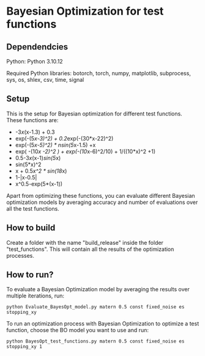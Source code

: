 # Bayesian Optimization for test functions

## Dependendcies
Python: Python 3.10.12

Required Python libraries: botorch, torch, numpy, matplotlib, subprocess, sys, os, shlex, csv, time, signal


## Setup
This is the setup for Bayesian optimization for different test functions. These functions are:
- -3*x*(x-1.3) + 0.3
- exp(-(5*x-3)^2) + 0.2*exp(-(30*x-22)^2)
- exp(-(5*x-5)^2) * nsin(5*x-1.5) +x
- exp( -(10*x -2)^2 ) + exp(-(10*x-6)^2/10) + 1/((10*x)^2 +1)
- 0.5-3*x*(x-1)*sin(5*x)
- sin(5*x)^2
- x + 0.5*x^2 * sin(18*x)
- 1-|x-0.5|
- x^0.5-exp(5*(x-1))

Apart from optimizing these functions, you can evaluate different Bayesian optimization models by averaging accuracy and number of evaluations over all the test functions.

## How to build
Create a folder with the name "build_release" inside the folder "test_functions". This will contain all the results of the optimization processes.


## How to run?
To evaluate a Bayesian Optimization model by averaging the results over multiple iterations, run:
```
python Evaluate_BayesOpt_model.py matern 0.5 const fixed_noise es stopping_xy
```
To run an optimization process with Bayesian Optimization to optimize a test function, choose the BO model you want to use and run:
```
python BayesOpt_test_functions.py matern 0.5 const fixed_noise es stopping_xy 1
```

